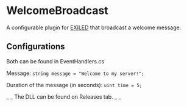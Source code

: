 # WelcomeBroadcast
A configurable plugin for [EXILED](https://github.com/galaxy119/EXILED) that broadcast a welcome message.

## Configurations
Both can be found in EventHandlers.cs

Message:
```string message = "Welcome to my server!";```

Duration of the message (in seconds):
```uint time = 5;```

_ _ The DLL can be found on Releases tab. _ _
